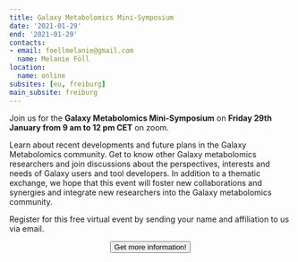 ```yaml
---
title: Galaxy Metabolomics Mini-Symposium
date: '2021-01-29'
end: '2021-01-29'
contacts:
- email: foellmelanie@gmail.com
  name: Melanie Föll
location:
  name: online
subsites: [eu, freiburg]
main_subsite: freiburg
---
```


Join us for the __Galaxy Metabolomics Mini-Symposium__ on __Friday 29th January from 9 am to 12 pm CET__ on zoom.

Learn about recent developments and future plans in the Galaxy Metabolomics community. Get to know other 
Galaxy metabolomics researchers and join discussions about the perspectives, interests and needs of Galaxy 
users and tool developers. In addition to a thematic exchange, we hope that this event will foster new 
collaborations and synergies and integrate new researchers into the Galaxy metabolomics community. 

Register for this free virtual event by sending your name and affiliation to us via email.

<div align="center">
<a href="https://docs.google.com/document/d/1F3gKicQ7MaMn-EKwC3cJbhf7s8-j4RYtdjEJQH0EeK0/preview"><button type="button" class="btn btn-primary btn-lg">Get more information!</button></a></div>

